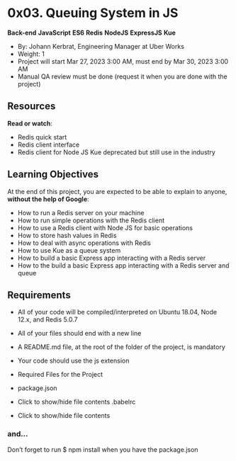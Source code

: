 # 0x03. Queuing System in JS

**Back-end**
**JavaScript**
**ES6**
**Redis**
**NodeJS**
**ExpressJS**
**Kue**

- By: Johann Kerbrat, Engineering Manager at Uber Works
- Weight: 1
- Project will start Mar 27, 2023 3:00 AM, must end by Mar 30, 2023 3:00 AM
- Manual QA review must be done (request it when you are done with the project)

## Resources

**Read or watch**:

- Redis quick start
- Redis client interface
- Redis client for Node JS
Kue deprecated but still use in the industry

## Learning Objectives

At the end of this project, you are expected to be able to explain to anyone, **without the help of Google**:

- How to run a Redis server on your machine
- How to run simple operations with the Redis client
- How to use a Redis client with Node JS for basic operations
- How to store hash values in Redis
- How to deal with async operations with Redis
- How to use Kue as a queue system
- How to build a basic Express app interacting with a Redis server
- How to the build a basic Express app interacting with a Redis server and queue

## Requirements

- All of your code will be compiled/interpreted on Ubuntu 18.04, Node 12.x, and Redis 5.0.7
- All of your files should end with a new line
- A README.md file, at the root of the folder of the project, is mandatory
- Your code should use the js extension
- Required Files for the Project

- package.json
- Click to show/hide file contents
.babelrc
- Click to show/hide file contents

### and…

Don’t forget to run $ npm install when you have the package.json
